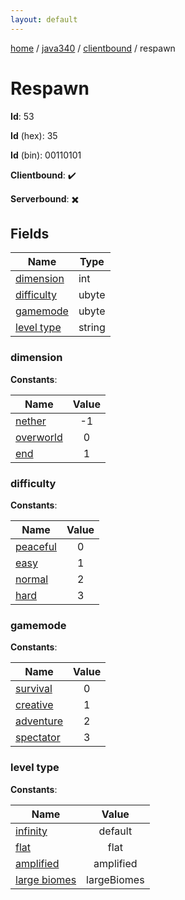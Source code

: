 ```yaml
---
layout: default
---
```


[home](/)  /  [java340](/protocol/java340)  /  [clientbound](/protocol/java340/clientbound)  /  respawn

# Respawn

**Id**: 53

**Id** (hex): 35

**Id** (bin): 00110101

**Clientbound**: ✔️

**Serverbound**: ✖️

## Fields

Name | Type
---|---
[dimension](#dimension) | int
[difficulty](#difficulty) | ubyte
[gamemode](#gamemode) | ubyte
[level type](#level-type) | string

### dimension

**Constants**:

Name | Value
---|:---:
[nether](dimension_nether) | -1
[overworld](dimension_overworld) | 0
[end](dimension_end) | 1

### difficulty

**Constants**:

Name | Value
---|:---:
[peaceful](difficulty_peaceful) | 0
[easy](difficulty_easy) | 1
[normal](difficulty_normal) | 2
[hard](difficulty_hard) | 3

### gamemode

**Constants**:

Name | Value
---|:---:
[survival](gamemode_survival) | 0
[creative](gamemode_creative) | 1
[adventure](gamemode_adventure) | 2
[spectator](gamemode_spectator) | 3

### level type

**Constants**:

Name | Value
---|:---:
[infinity](level-type_infinity) | default
[flat](level-type_flat) | flat
[amplified](level-type_amplified) | amplified
[large biomes](level-type_large-biomes) | largeBiomes
